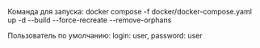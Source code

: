Команда для запуска: 
docker compose -f docker/docker-compose.yaml up -d --build --force-recreate --remove-orphans

Пользователь по умолчанию:
login: user,
password: user

